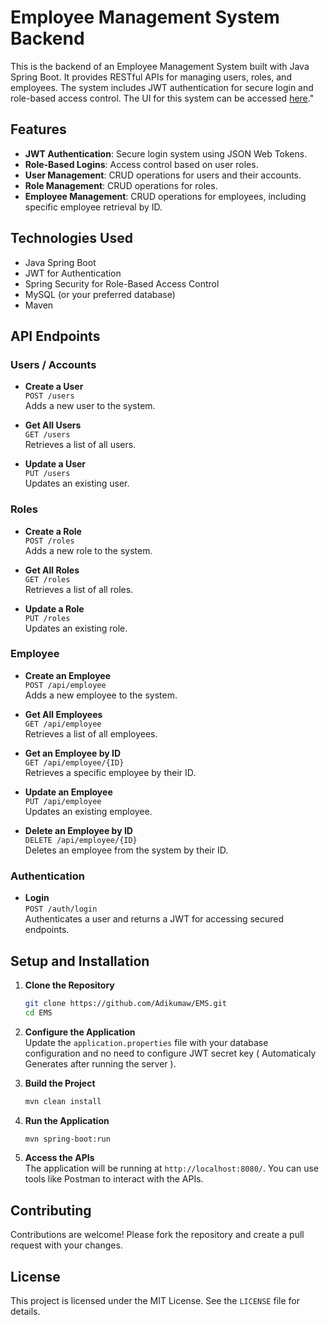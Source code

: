 # Employee Management System Backend

This is the backend of an Employee Management System built with Java Spring Boot. It provides RESTful APIs for managing users, roles, and employees. The system includes JWT authentication for secure login and role-based access control. The UI for this system can be accessed [here](https://github.com/Adikumaw/EMS-UI)."

## Features

- **JWT Authentication**: Secure login system using JSON Web Tokens.
- **Role-Based Logins**: Access control based on user roles.
- **User Management**: CRUD operations for users and their accounts.
- **Role Management**: CRUD operations for roles.
- **Employee Management**: CRUD operations for employees, including specific employee retrieval by ID.

## Technologies Used

- Java Spring Boot
- JWT for Authentication
- Spring Security for Role-Based Access Control
- MySQL (or your preferred database)
- Maven

## API Endpoints

### Users / Accounts

- **Create a User**  
  `POST /users`  
  Adds a new user to the system.

- **Get All Users**  
  `GET /users`  
  Retrieves a list of all users.

- **Update a User**  
  `PUT /users`  
  Updates an existing user.

### Roles

- **Create a Role**  
  `POST /roles`  
  Adds a new role to the system.

- **Get All Roles**  
  `GET /roles`  
  Retrieves a list of all roles.

- **Update a Role**  
  `PUT /roles`  
  Updates an existing role.

### Employee

- **Create an Employee**  
  `POST /api/employee`  
  Adds a new employee to the system.

- **Get All Employees**  
  `GET /api/employee`  
  Retrieves a list of all employees.

- **Get an Employee by ID**  
  `GET /api/employee/{ID}`  
  Retrieves a specific employee by their ID.

- **Update an Employee**  
  `PUT /api/employee`  
  Updates an existing employee.

- **Delete an Employee by ID**  
  `DELETE /api/employee/{ID}`  
  Deletes an employee from the system by their ID.

### Authentication

- **Login**  
  `POST /auth/login`  
  Authenticates a user and returns a JWT for accessing secured endpoints.

## Setup and Installation

1. **Clone the Repository**  
   ```bash
   git clone https://github.com/Adikumaw/EMS.git
   cd EMS
   ```

2. **Configure the Application**  
   Update the `application.properties` file with your database configuration and no need to configure JWT secret key ( Automaticaly Generates after running the server ).

3. **Build the Project**  
   ```bash
   mvn clean install
   ```

4. **Run the Application**  
   ```bash
   mvn spring-boot:run
   ```

5. **Access the APIs**  
   The application will be running at `http://localhost:8080/`. You can use tools like Postman to interact with the APIs.

## Contributing

Contributions are welcome! Please fork the repository and create a pull request with your changes.

## License

This project is licensed under the MIT License. See the `LICENSE` file for details.
